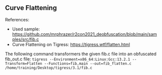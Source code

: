 ## Curve Flattening
References:
- Used sample: https://github.com/mrphrazer/r2con2021_deobfuscation/blob/main/samples/src/fib.c
- Curve Flattening on Tigress: https://tigress.wtf/flatten.html

The following command transformers the given fib.c file into an obfuscated fib_out.c file:
`tigress --Environment=x86_64:Linux:Gcc:13.2.1 --Transform=Flatten --Functions=fib,main --out=fib_flatten.c /home/training/Desktop/tigress/3.1/fib.c`
